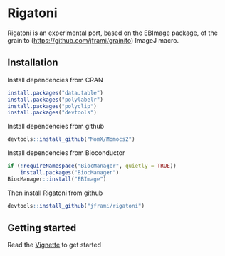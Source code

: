 
<!-- README.md is generated from README.Rmd. Please edit that file -->

# Rigatoni

<!-- badges: start -->
<!-- badges: end -->

Rigatoni is an experimental port, based on the EBImage package, of the
grainito (<https://github.com/jframi/grainito>) ImageJ macro.

## Installation

Install dependencies from CRAN

``` r
install.packages("data.table")
install.packages("polylabelr")
install.packages("polyclip")
install.packages("devtools")
```

Install dependencies from github

``` r
devtools::install_github("MomX/Momocs2")
```

Install dependencies from Bioconductor

``` r
if (!requireNamespace("BiocManager", quietly = TRUE))
    install.packages("BiocManager")
BiocManager::install("EBImage")
```

Then install Rigatoni from github

``` r
devtools::install_github("jframi/rigatoni")
```

## Getting started

Read the
[Vignette](https://jframi.github.io/rigatoni/articles/Rigatoni.html) to
get started
